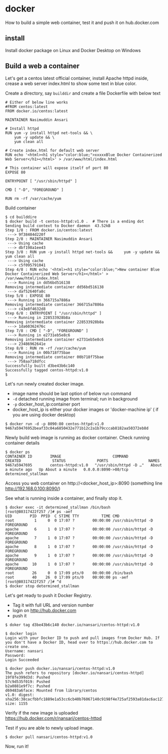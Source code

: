 # docker
How to build a simple web container, test it and push it on hub.docker.com

## install
Install docker package on Linux and Docker Desktop on Windows

## Build a web a container
Let's get a centos latest official container, install Apache httpd inside, crease a web server index.html to show some text in blue color.

Create a directory, say ```builddir``` and create a file Dockerfile with below text
```
# Either of below line works
#FROM centos:latest
FROM docker.io/centos:latest

MAINTAINER Nasimuddin Ansari

# Install httpd
RUN yum -y install httpd net-tools && \
    yum -y update && \
    yum clean all

# Create index.html for default web server
RUN echo '<html><h1 style="color:blue;">xxxxxBlue Docker Containerized Web Server</h1></html>' > /var/www/html/index.html

# This container will expose itself of port 80
EXPOSE 80

ENTRYPOINT [ "/usr/sbin/httpd" ]

CMD [ "-D", "FOREGROUND" ]

RUN rm -rf /var/cache/yum
```

Build container
```
$ cd builddire
$ docker build -t centos-httpd:v1.0 .  # There is a ending dot
Sending build context to Docker daemon  43.52kB
Step 1/8 : FROM docker.io/centos:latest
 ---> 9f38484d220f
Step 2/8 : MAINTAINER Nasimuddin Ansari
 ---> Using cache
 ---> dbf198a1ee43
Step 3/8 : RUN yum -y install httpd net-tools &&     yum -y update &&     yum clean all
 ---> Using cache
 ---> c5f095791041
Step 4/8 : RUN echo '<html><h1 style="color:blue;">New container Blue Docker Containerized Web Server</h1></html>' > /var/www/html/index.html
 ---> Running in dd56bd516138
Removing intermediate container dd56bd516138
 ---> daf52640fa8c
Step 5/8 : EXPOSE 80
 ---> Running in 366715a7886a
Removing intermediate container 366715a7886a
 ---> c43e8f4632d8
Step 6/8 : ENTRYPOINT [ "/usr/sbin/httpd" ]
 ---> Running in 228533928b8a
Removing intermediate container 228533928b8a
 ---> 1da60362476c
Step 7/8 : CMD [ "-D", "FOREGROUND" ]
 ---> Running in e2731eb5e8c6
Removing intermediate container e2731eb5e8c6
 ---> 23486962641e
Step 8/8 : RUN rm -rf /var/cache/yum
 ---> Running in 00b718f75bae
Removing intermediate container 00b718f75bae
 ---> 758aa718dfcc
Successfully built d3be43b6c140
Successfully tagged centos-httpd:v1.0
$ 
```

Let's run newly created docker image. 
- image name should be last option of below run command
- ```-d``` detached running image from terminal; run in background
- ```-p```  docker_host_ip:container port
- docker_host_ip is either your docker images or 'docker-machine ip' ( if you are using docker desktop)
```
$ docker run -d -p 8090:80 centos-httpd:v1.0  
9467a59476952beaf33c04a6850432e771b12c2a1b79cccab8182aa50372eb8d
```

Newly build web image is running as docker container. Check running container details
```
$ docker ps
CONTAINER ID        IMAGE                       COMMAND                  CREATED              STATUS              PORTS                  NAMES
9467a5947695        centos-httpd:v1.0   "/usr/sbin/httpd -D …"   About a minute ago   Up About a minute   0.0.0.0:8090->80/tcp   determined_stallman
```

Access you web container on http://<docker_host_ip>:8090  (something line http://192.168.0.100:8090/)

See what is running inside a container, and finally stop it.

```
$ docker exec -it determined_stallman /bin/bash
[root@80317422f257 /]# ps -aef
UID        PID  PPID  C STIME TTY          TIME CMD
root         1     0  0 17:07 ?        00:00:00 /usr/sbin/httpd -D FOREGROUND
apache       6     1  0 17:07 ?        00:00:00 /usr/sbin/httpd -D FOREGROUND
apache       7     1  0 17:07 ?        00:00:00 /usr/sbin/httpd -D FOREGROUND
apache       8     1  0 17:07 ?        00:00:00 /usr/sbin/httpd -D FOREGROUND
apache       9     1  0 17:07 ?        00:00:00 /usr/sbin/httpd -D FOREGROUND
apache      10     1  0 17:07 ?        00:00:00 /usr/sbin/httpd -D FOREGROUND
root        26     0  0 17:09 pts/0    00:00:00 /bin/bash
root        40    26  0 17:09 pts/0    00:00:00 ps -aef
[root@80317422f257 /]# ^d
$ docker stop determined_stallman
```

Let's get ready to push it Docker Registry.
- Tag it with full URL and version number
- login on http://hub.docker.com
- push it

```
$ doker tag d3be43b6c140 docker.io/nansari/centos-httpd:v1.0

$ docker login
Login with your Docker ID to push and pull images from Docker Hub. If you don't have a Docker ID, head over to https://hub.docker.com to create one.
Username: nansari
Password: 
Login Succeeded

$ docker push docker.io/nansari/centos-httpd:v1.0
The push refers to repository [docker.io/nansari/centos-httpd]
19f8fe399d3d: Pushed 
57c9d535f019: Pushed 
b2a0881e9f7c: Pushed 
d69483a6face: Mounted from library/centos 
v1.0: digest: sha256:38cacfbbfc1889e1a53cc6cb40b76067140c9198f4e725af2593a81dac6ac127 size: 1155
```

Verify if the new image is uploaded https://hub.docker.com/r/nansari/centos-httpd

Test if you are able to newly upload image.
```
$ docker pull nansari/centos-httpd:v1.0
```

Now, run it!
